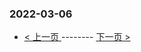### 2022-03-06 
 

- [ < 上一页 ](https://github.com/able8/weibo-hot-record/blob/master/2022-03-05.md) -------- [ 下一页 > ](https://github.com/able8/weibo-hot-record/blob/master/2022-03-07.md)
